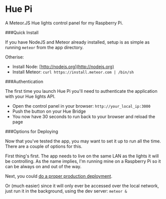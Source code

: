 Hue Pi
====

A Meteor.JS Hue lights control panel for my Raspberry Pi.

###Quick Install

If you have NodeJS and Meteor already installed, setup is as simple as running `meteor` from the app directory.

Otherise:

* Install Node: [http://nodejs.org](http://nodejs.org)
* Install Meteor: `curl https://install.meteor.com | /bin/sh`

###Authentication

The first time you launch Hue Pi you'll need to authenticate the application with your Hue lights API.

* Open the control panel in your browser: `http://your_local_ip:3000`
* Push the button on your Hue Bridge
* You now have 30 seconds to run back to your browser and reload the page

###Options for Deploying

Now that you've tested the app, you may want to set it up to run all the time. There are a couple of options for this.

First thing's first. The app needs to live on the same LAN as the lights it will be controlling. As the name implies, I'm running mine on a Raspberry Pi so it can be always on and out of the way.

Next, you could [do a proper production deployment](https://www.digitalocean.com/community/tutorials/how-to-deploy-a-meteor-js-application-on-ubuntu-14-04-with-nginx).

Or (much easier) since it will only ever be accessed over the local network, just run it in the background, using the dev server: `meteor &`
